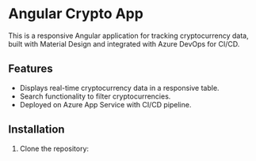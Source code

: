 # Angular Crypto App

This is a responsive Angular application for tracking cryptocurrency data, built with Material Design and integrated with Azure DevOps for CI/CD.

## Features

- Displays real-time cryptocurrency data in a responsive table.
- Search functionality to filter cryptocurrencies.
- Deployed on Azure App Service with CI/CD pipeline.

## Installation

1. Clone the repository:
